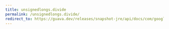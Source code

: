 ```yaml
---
title: unsignedlongs.divide
permalink: /unsignedlongs.divide/
redirect_to: https://guava.dev/releases/snapshot-jre/api/docs/com/google/common/primitives/UnsignedLongs.html#divide-long-long-
---
```

